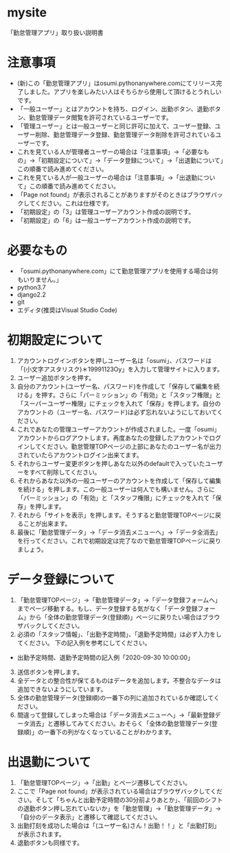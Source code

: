 # mysite
「勤怠管理アプリ」取り扱い説明書
# 注意事項
- (新)この「勤怠管理アプリ」はosumi.pythonanywhere.comにてリリース完了しました。アプリを楽しみたい人はそちらから使用して頂けるとうれしいです。
- 「一般ユーザー」とはアカウントを持ち、ログイン、出勤ボタン、退勤ボタン、勤怠管理データ閲覧を許可されているユーザーです。
- 「管理ユーザー」とは一般ユーザーと同じ許可に加えて、ユーザー登録、ユーザー削除、勤怠管理データ登録、勤怠管理データ削除を許可されているユーザーです。
- これを見ている人が管理者ユーザーの場合は「注意事項」->「必要なもの」->「初期設定について」->「データ登録について」->「出退勤について」この順番で読み進めてください。
- これを見ている人が一般ユーザーの場合は「注意事項」->「出退勤について」この順番で読み進めてください。
- 「Page not found」が表示されることがありますがそのときはブラウザバックしてください。これは仕様です。
- 「初期設定」の「3」は管理ユーザーアカウント作成の説明です。
- 「初期設定」の「6」は一般ユーザーアカウント作成の説明です。

# 必要なもの
- 「osumi.pythonanywhere.com」にて勤怠管理アプリを使用する場合は何もいりません。」
- python3.7
- django2.2
- git
- エディタ(推奨はVisual Studio Code)

# 初期設定について
1. アカウントログインボタンを押しユーザー名は「osumi」、パスワードは「(小文字アスタリスク)＊19991123Oy」を入力して管理サイトに入ります。
2. ユーザー追加ボタンを押す。
3. 自分のアカウント(ユーザー名、パスワード)を作成して「保存して編集を続ける」を押す。さらに「パーミッション」の「有効」と「スタッフ権限」と「スーパーユーザー権限」にチェックを入れて「保存」を押します。自分のアカウントの（ユーザー名、パスワード)は必ず忘れないようにしておいてください。
4. これであなたの管理ユーザーアカウントが作成されました。一度「osumi」アカウントからログアウトします。再度あなたの登録したアカウントでログインしてください。勤怠管理TOPページの上部にあなたのユーザー名が出力されていたらアカウントログイン出来てます。
5. それからユーザー変更ボタンを押しあなた以外のdefaultで入っていたユーザーをすべて削除してください。
6. それからあなた以外の一般ユーザーのアカウントを作成して「保存して編集を続ける」を押します。この一般ユーザーは何人でも構いません。さらに「パーミッション」の「有効」と「スタッフ権限」にチェックを入れて「保存」を押します。
7. それから「サイトを表示」を押します。そうすると勤怠管理TOPページに戻ることが出来ます。
8. 最後に「勤怠管理データ」->「データ消去メニューへ」->「データ全消去」を行ってください。これで初期設定は完了なので勤怠管理TOPページに戻りましょう。


# データ登録について
1. 「勤怠管理TOPページ」->「勤怠管理データ」->「データ登録フォームへ」までページ移動する。もし、データ登録する気がなく「データ登録フォーム」から「全体の勤怠管理データ(登録順)」ページに戻りたい場合はブラウザバックしてください。
2. 必須の「スタッフ情報」、「出勤予定時間」、「退勤予定時間」は必ず入力をしてください。
下の記入例を参考にしてください。
  - 出勤予定時間、退勤予定時間の記入例「2020-09-30 10:00:00」
3. 送信ボタンを押します。
4. 全データとの整合性が保てるものはデータを追加します。不整合なデータは追加できないようにしています。
5. 全体の勤怠管理データ(登録順)の一番下の列に追加されているか確認してください。
6. 間違って登録してしまった場合は「データ消去メニューへ」->「最新登録データ消去」と遷移してみてください。おそらく「全体の勤怠管理データ(登録順)」の一番下の列がなくなっていることがわかります。

# 出退勤について
1. 「勤怠管理TOPページ」->「出勤」とページ遷移してください。
2. ここで「Page not found」が表示されている場合はブラウザバックしてください。そして「ちゃんと出勤予定時間の30分前よりあとか」、「前回のシフトの退勤ボタン押し忘れていないか」を「勤怠管理」->「勤怠管理データ」->「自分のデータ表示」と遷移して確認してください。
3. 出勤打刻を成功した場合は「(ユーザー名)さん！出勤！！」と「出勤打刻」が表示されます。
4. 退勤ボタンも同様です。
